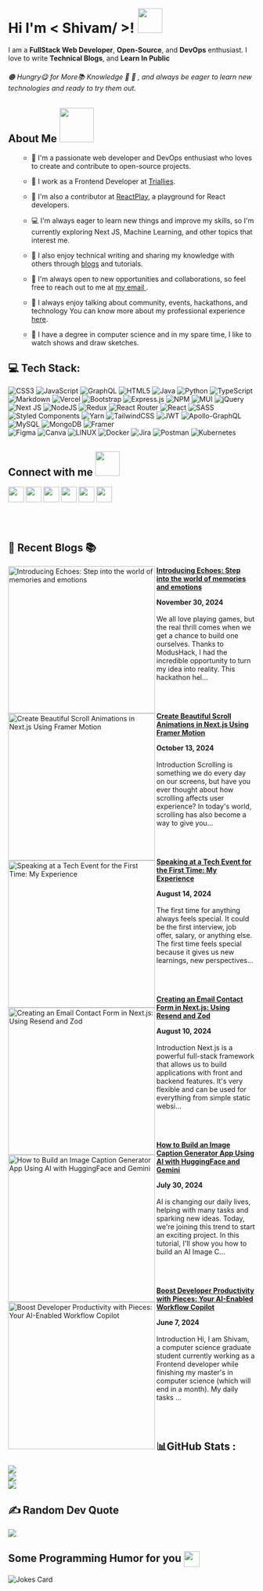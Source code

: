 <!---<div align="center">
<img width="100%" height = "250px" src="https://res.cloudinary.com/dbjmy6wdu/image/upload/v1680006498/Blue_Gradient_Modern_Youtube_Intro_do34jl.png" alt="cover" />
</div> --->  

<h1> Hi I'm < Shivam/ >! <img src = "https://raw.githubusercontent.com/rahulbanerjee26/githubProfileReadmeGenerator/main/gifs/wave.gif" width = 50px height='50px'> </h1>
<p align='center'>
  
</p>
  <div size='20px'>I am a <b>FullStack Web Developer</b>, <b>Open-Source</b>, and <b>DevOps</b> enthusiast. I love to write <b>Technical Blogs</b>, and <b>Learn In Public</b>
</div>
  <h6>
🟠 Hungry😋 for More📚 Knowledge 🤠
🔵 , and always be eager to learn new technologies and ready to try them out. 
  </h6>
    
<h2> About Me<span> <img src = "https://raw.githubusercontent.com/rahulbanerjee26/githubProfileReadmeGenerator/main/gifs/eatSleepCodeRepeat.gif" width = 70px height='70px'></span></h2>
  <ul>

- 🧑 I'm a passionate web developer and DevOps enthusiast who loves to create and contribute to open-source projects.
- 💼 I work as a Frontend Developer at [Triallies](https://triallies.com/).
- 🤝 I'm also a contributor at [ReactPlay](https://reactplay.io/), a playground for React developers.
- 💻 I'm always eager to learn new things and improve my skills, so I'm currently exploring Next JS, Machine Learning, and other topics that interest me.
- 📝 I also enjoy technical writing and sharing my knowledge with others through <a href="https://personal-portfolio-ebon-mu.vercel.app/blogs" target="_blank">blogs</a> and tutorials.
- :handshake: I'm always open to new opportunities and collaborations, so feel free to reach out to me at <a href="mailto:katare27451@gmail.com" target="_blank"> my email </a>.
- 🤗 I always enjoy talking about community, events, hackathons, and technology You can know more about my professional experience <a href="https://personal-portfolio-ebon-mu.vercel.app/" target="_blank">here</a>.
- 🏫 I have a degree in computer science and in my spare time, I like to watch shows and draw sketches.

  </ul>

<!-- Tech Stack Start -->

## 💻 Tech Stack:
![CSS3](https://img.shields.io/badge/css3-%231572B6.svg?style=plastic&logo=css3&logoColor=white) 
![JavaScript](https://img.shields.io/badge/javascript-%23323330.svg?style=plastic&logo=javascript&logoColor=%23F7DF1E)
![GraphQL](https://img.shields.io/badge/-GraphQL-E10098?style=plastic&logo=graphql&logoColor=white) 
![HTML5](https://img.shields.io/badge/html5-%23E34F26.svg?style=plastic&logo=html5&logoColor=white) 
![Java](https://img.shields.io/badge/java-%23ED8B00.svg?style=plastic&logo=java&logoColor=white) 
![Python](https://img.shields.io/badge/python-3670A0?style=plastic&logo=python&logoColor=ffdd54) 
![TypeScript](https://img.shields.io/badge/typescript-%23007ACC.svg?style=plastic&logo=typescript&logoColor=white) 
![Markdown](https://img.shields.io/badge/markdown-%23000000.svg?style=plastic&logo=markdown&logoColor=white) 
![Vercel](https://img.shields.io/badge/vercel-%23000000.svg?style=plastic&logo=vercel&logoColor=white) 
![Bootstrap](https://img.shields.io/badge/bootstrap-%23563D7C.svg?style=plastic&logo=bootstrap&logoColor=white) 
![Express.js](https://img.shields.io/badge/express.js-%23404d59.svg?style=plastic&logo=express&logoColor=%2361DAFB) 
![NPM](https://img.shields.io/badge/NPM-%23000000.svg?style=plastic&logo=npm&logoColor=white) 
![MUI](https://img.shields.io/badge/MUI-%230081CB.svg?style=plastic&logo=material-ui&logoColor=white) 
![jQuery](https://img.shields.io/badge/jquery-%230769AD.svg?style=plastic&logo=jquery&logoColor=white) 
![Next JS](https://img.shields.io/badge/Next-black?style=plastic&logo=next.js&logoColor=white) 
![NodeJS](https://img.shields.io/badge/node.js-6DA55F?style=plastic&logo=node.js&logoColor=white) 
![Redux](https://img.shields.io/badge/redux-%23593d88.svg?style=plastic&logo=redux&logoColor=white) 
![React Router](https://img.shields.io/badge/React_Router-CA4245?style=plastic&logo=react-router&logoColor=white) 
![React](https://img.shields.io/badge/react-%2320232a.svg?style=plastic&logo=react&logoColor=%2361DAFB) 
![SASS](https://img.shields.io/badge/SASS-hotpink.svg?style=plastic&logo=SASS&logoColor=white) 
![Styled Components](https://img.shields.io/badge/styled--components-DB7093?style=plastic&logo=styled-components&logoColor=white) 
![Yarn](https://img.shields.io/badge/yarn-%232C8EBB.svg?style=plastic&logo=yarn&logoColor=white) 
![TailwindCSS](https://img.shields.io/badge/tailwindcss-%2338B2AC.svg?style=plastic&logo=tailwind-css&logoColor=white) 
![JWT](https://img.shields.io/badge/JWT-black?style=plastic&logo=JSON%20web%20tokens) 
![Apollo-GraphQL](https://img.shields.io/badge/-ApolloGraphQL-311C87?style=plastic&logo=apollo-graphql) 
![MySQL](https://img.shields.io/badge/mysql-%2300f.svg?style=plastic&logo=mysql&logoColor=white) 
![MongoDB](https://img.shields.io/badge/MongoDB-%234ea94b.svg?style=plastic&logo=mongodb&logoColor=white) 
![Framer](https://img.shields.io/badge/Framer-black?style=plastic&logo=framer&logoColor=blue) 	
![Figma](https://img.shields.io/badge/figma-%23F24E1E.svg?style=plastic&logo=figma&logoColor=white) 
![Canva](https://img.shields.io/badge/Canva-%2300C4CC.svg?style=plastic&logo=Canva&logoColor=white) 
![LINUX](https://img.shields.io/badge/Linux-FCC624?style=plastic&logo=linux&logoColor=black) 
![Docker](https://img.shields.io/badge/docker-%230db7ed.svg?style=plastic&logo=docker&logoColor=white) 
![Jira](https://img.shields.io/badge/jira-%230A0FFF.svg?style=plastic&logo=jira&logoColor=white) 
![Postman](https://img.shields.io/badge/Postman-FF6C37?style=plastic&logo=postman&logoColor=white) 
![Kubernetes](https://img.shields.io/badge/kubernetes-%23326ce5.svg?style=plastic&logo=kubernetes&logoColor=white)

<h2> Connect with me <img src='https://raw.githubusercontent.com/rahulbanerjee26/githubProfileReadmeGenerator/main/gifs/handShake.gif' width="50px" height=50px> </h2>
<a href = 'https://www.linkedin.com/in/https://www.linkedin.com/in/shivam-katare-aa80b218b/'> <img width = '32px' align= 'center' src="https://raw.githubusercontent.com/rahulbanerjee26/githubAboutMeGenerator/main/icons/linked-in-alt.svg"/></a> 
<a href = 'https://www.twitter.com/https://twitter.com/Shivamkatare_27'> <img width = '32px' align= 'center' src="https://raw.githubusercontent.com/rahulbanerjee26/githubAboutMeGenerator/main/icons/twitter.svg"/></a> 
<a href = 'https://personal-portfolio-ebon-mu.vercel.app/'> <img width = '32px' align= 'center' src="https://raw.githubusercontent.com/rahulbanerjee26/githubAboutMeGenerator/main/icons/portfolio.png"/></a> 
<a href = 'https://www.github.com/https://github.com/Shivam-Katare'> <img width = '32px' align= 'center' src="https://raw.githubusercontent.com/rahulbanerjee26/githubAboutMeGenerator/main/icons/github.svg"/></a> 
<a href = 'https://www.showwcase.com/shivam-katare'> <img width = '32px' align= 'center' src="https://www.freeiconspng.com/thumbs/world-icon-png/world-icon-png-6.png"/></a>
<a href = 'https://shivamkatareblog.hashnode.dev/'> <img width = '32px' align= 'center' src="https://cdn.hashnode.com/res/hashnode/image/upload/v1611902473383/CDyAuTy75.png?auto=compress"/></a>

  <br /> <br />
  
## 📙 Recent Blogs 📚


<!-- HASHNODE_BLOG:START -->
<p align="left"><a href="https://shivamkatareblog.hashnode.dev/introducing-echoes-step-into-the-world-of-memories-and-emotions" title="Introducing Echoes: Step into the world of memories and emotions"><img src="https://cdn.hashnode.com/res/hashnode/image/upload/v1732990090417/fd3e228c-9a2e-44eb-839d-d016d58f362f.jpeg" alt="Introducing Echoes: Step into the world of memories and emotions" width="300px" align="left" /></a><a href="https://shivamkatareblog.hashnode.dev/introducing-echoes-step-into-the-world-of-memories-and-emotions" title="Introducing Echoes: Step into the world of memories and emotions"><strong>Introducing Echoes: Step into the world of memories and emotions</strong></a><div><strong>November 30, 2024</strong></div><br/>We all love playing games, but the real thrill comes when we get a chance to build one ourselves. Thanks to ModusHack, I had the incredible opportunity to turn my idea into reality. This hackathon hel...</p><br/><br/>

<p align="left"><a href="https://shivamkatareblog.hashnode.dev/create-beautiful-scroll-animations-in-nextjs-using-framer-motion" title="Create Beautiful Scroll Animations in Next.js Using Framer Motion"><img src="https://cdn.hashnode.com/res/hashnode/image/upload/v1728801285838/b83ddd13-da5f-4374-b55f-8c091815701e.png" alt="Create Beautiful Scroll Animations in Next.js Using Framer Motion" width="300px" align="left" /></a><a href="https://shivamkatareblog.hashnode.dev/create-beautiful-scroll-animations-in-nextjs-using-framer-motion" title="Create Beautiful Scroll Animations in Next.js Using Framer Motion"><strong>Create Beautiful Scroll Animations in Next.js Using Framer Motion</strong></a><div><strong>October 13, 2024</strong></div><br/>Introduction
Scrolling is something we do every day on our screens, but have you ever thought about how scrolling affects user experience? In today's world, scrolling has also become a way to give you...</p><br/><br/>

<p align="left"><a href="https://shivamkatareblog.hashnode.dev/speaking-at-a-tech-event-for-the-first-time-my-experience" title="Speaking at a Tech Event for the First Time: My Experience"><img src="https://cdn.hashnode.com/res/hashnode/image/upload/v1723647668395/282598bd-b6c9-4294-b668-5b3a41da3ae0.png" alt="Speaking at a Tech Event for the First Time: My Experience" width="300px" align="left" /></a><a href="https://shivamkatareblog.hashnode.dev/speaking-at-a-tech-event-for-the-first-time-my-experience" title="Speaking at a Tech Event for the First Time: My Experience"><strong>Speaking at a Tech Event for the First Time: My Experience</strong></a><div><strong>August 14, 2024</strong></div><br/>The first time for anything always feels special. It could be the first interview, job offer, salary, or anything else. The first time feels special because it gives us new learnings, new perspectives...</p><br/><br/>

<p align="left"><a href="https://shivamkatareblog.hashnode.dev/creating-an-email-contact-form-in-nextjs-using-resend-and-zod" title="Creating an Email Contact Form in Next.js: Using Resend and Zod"><img src="https://cdn.hashnode.com/res/hashnode/image/upload/v1723283378880/c487c2d3-9cdf-42b7-98ac-8071ac4598ed.png" alt="Creating an Email Contact Form in Next.js: Using Resend and Zod" width="300px" align="left" /></a><a href="https://shivamkatareblog.hashnode.dev/creating-an-email-contact-form-in-nextjs-using-resend-and-zod" title="Creating an Email Contact Form in Next.js: Using Resend and Zod"><strong>Creating an Email Contact Form in Next.js: Using Resend and Zod</strong></a><div><strong>August 10, 2024</strong></div><br/>Introduction
Next.js is a powerful full-stack framework that allows us to build applications with front and backend features. It's very flexible and can be used for everything from simple static websi...</p><br/><br/>

<p align="left"><a href="https://shivamkatareblog.hashnode.dev/how-to-build-an-image-caption-generator-app-using-ai-with-huggingface-and-gemini" title="How to Build an Image Caption Generator App Using AI with HuggingFace and Gemini"><img src="https://cdn.hashnode.com/res/hashnode/image/upload/v1722318863967/69a6b9a0-2d97-41dd-9935-baa02590f435.png" alt="How to Build an Image Caption Generator App Using AI with HuggingFace and Gemini" width="300px" align="left" /></a><a href="https://shivamkatareblog.hashnode.dev/how-to-build-an-image-caption-generator-app-using-ai-with-huggingface-and-gemini" title="How to Build an Image Caption Generator App Using AI with HuggingFace and Gemini"><strong>How to Build an Image Caption Generator App Using AI with HuggingFace and Gemini</strong></a><div><strong>July 30, 2024</strong></div><br/>AI is changing our daily lives, helping with many tasks and sparking new ideas. Today, we're joining this trend to start an exciting project. In this tutorial, I'll show you how to build an AI Image C...</p><br/><br/>

<p align="left"><a href="https://shivamkatareblog.hashnode.dev/boost-developer-productivity-with-pieces-your-ai-enabled-workflow-copilot" title="Boost Developer Productivity with Pieces: Your AI-Enabled Workflow Copilot"><img src="https://cdn.hashnode.com/res/hashnode/image/upload/v1717760580248/d6858269-49f1-4508-a879-9255eb4a805e.jpeg" alt="Boost Developer Productivity with Pieces: Your AI-Enabled Workflow Copilot" width="300px" align="left" /></a><a href="https://shivamkatareblog.hashnode.dev/boost-developer-productivity-with-pieces-your-ai-enabled-workflow-copilot" title="Boost Developer Productivity with Pieces: Your AI-Enabled Workflow Copilot"><strong>Boost Developer Productivity with Pieces: Your AI-Enabled Workflow Copilot</strong></a><div><strong>June 7, 2024</strong></div><br/>Introduction
Hi, I am Shivam, a computer science graduate student currently working as a Frontend developer while finishing my master's in computer science (which will end in a month). My daily tasks ...</p><br/><br/>


<!-- HASHNODE_BLOG:END -->

## 📊GitHub Stats :
![](https://github-readme-stats.vercel.app/api?username=Shivam-Katare&theme=tokyonight&hide_border=true&include_all_commits=false&count_private=true&show_icons=true)<br/>
![](https://github-readme-streak-stats.herokuapp.com/?user=Shivam-Katare&theme=tokyonight&hide_border=true)<br/>
![](https://github-readme-stats.vercel.app/api/top-langs/?username=Shivam-Katare&theme=tokyonight&hide_border=true&include_all_commits=false&count_private=true&layout=compact)

  ## ✍️ Random Dev Quote
![](https://quotes-github-readme.vercel.app/api?type=horizontal&theme=radical)
  
  <h2> Some Programming Humor for you <img align ='center' src='https://raw.githubusercontent.com/rahulbanerjee26/githubProfileReadmeGenerator/main/gifs/winkFace.gif' width = '32px' height= '32px'></h2>

![Jokes Card](https://readme-jokes.vercel.app/api?theme=default)
  
<!---
Shivam-Katare/Shivam-Katare is a ✨ special ✨ repository because its `README.md` (this file) appears on your GitHub profile.
You can click the Preview link to take a look at your changes.
--->
